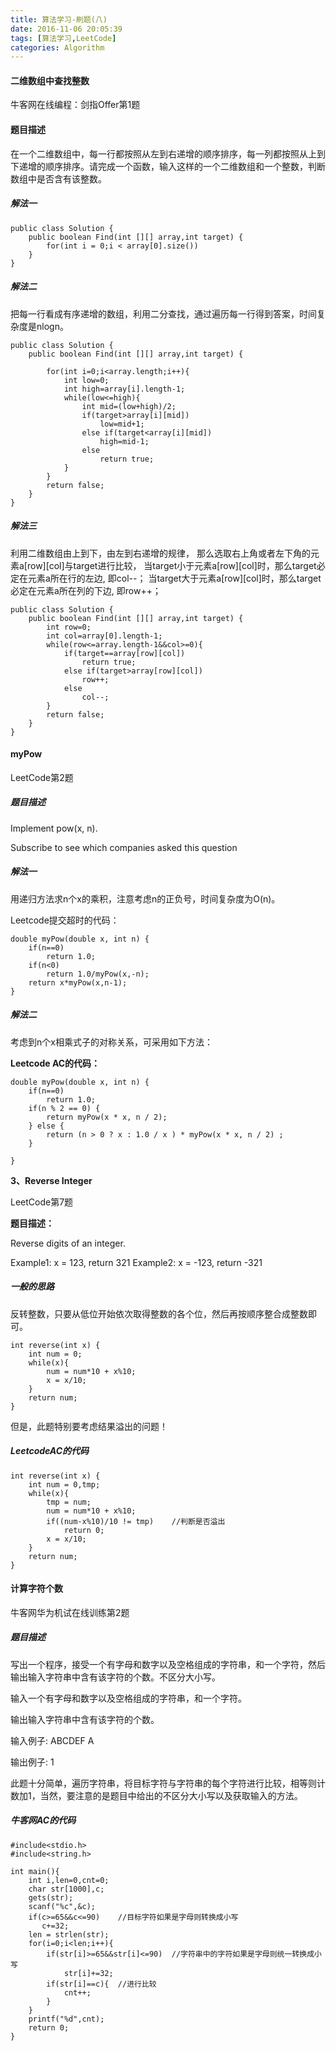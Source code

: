 ```yaml
---
title: 算法学习-刷题(八)
date: 2016-11-06 20:05:39
tags: [算法学习,LeetCode]
categories: Algorithm
---
```


#### 二维数组中查找整数

牛客网在线编程：剑指Offer第1题

#### 题目描述

在一个二维数组中，每一行都按照从左到右递增的顺序排序，每一列都按照从上到下递增的顺序排序。请完成一个函数，输入这样的一个二维数组和一个整数，判断数组中是否含有该整数。

<!--more-->

##### 解法一

```
public class Solution {
    public boolean Find(int [][] array,int target) {
        for(int i = 0;i < array[0].size())
    }
}
```

##### 解法二

把每一行看成有序递增的数组，利用二分查找，通过遍历每一行得到答案，时间复杂度是nlogn。

```
public class Solution {
    public boolean Find(int [][] array,int target) {

        for(int i=0;i<array.length;i++){
            int low=0;
            int high=array[i].length-1;
            while(low<=high){
                int mid=(low+high)/2;
                if(target>array[i][mid])
                    low=mid+1;
                else if(target<array[i][mid])
                    high=mid-1;
                else
                    return true;
            }
        }
        return false;
    }
}
```


##### 解法三

利用二维数组由上到下，由左到右递增的规律，
那么选取右上角或者左下角的元素a[row][col]与target进行比较，
当target小于元素a[row][col]时，那么target必定在元素a所在行的左边,
即col--；
当target大于元素a[row][col]时，那么target必定在元素a所在列的下边,
即row++；

```
public class Solution {
    public boolean Find(int [][] array,int target) {
        int row=0;
        int col=array[0].length-1;
        while(row<=array.length-1&&col>=0){
            if(target==array[row][col])
                return true;
            else if(target>array[row][col])
                row++;
            else
                col--;
        }
        return false;
    }
}

```

#### myPow

LeetCode第2题

##### 题目描述

Implement pow(x, n).

Subscribe to see which companies asked this question

##### 解法一

用递归方法求n个x的乘积，注意考虑n的正负号，时间复杂度为O(n)。

Leetcode提交超时的代码：

```
double myPow(double x, int n) {
    if(n==0)  
        return 1.0;
    if(n<0)  
        return 1.0/myPow(x,-n);  
    return x*myPow(x,n-1);
}
```

##### 解法二

考虑到n个x相乘式子的对称关系，可采用如下方法：

**Leetcode AC的代码：**

```
double myPow(double x, int n) {
    if(n==0)  
        return 1.0;
    if(n % 2 == 0) {
        return myPow(x * x, n / 2);
    } else {
        return (n > 0 ? x : 1.0 / x ) * myPow(x * x, n / 2) ;
    }  

}
```

**3、Reverse Integer**

LeetCode第7题

**题目描述：**

Reverse digits of an integer.

Example1: x = 123, return 321
Example2: x = -123, return -321

##### 一般的思路

反转整数，只要从低位开始依次取得整数的各个位，然后再按顺序整合成整数即可。

```
int reverse(int x) {
    int num = 0;
    while(x){
        num = num*10 + x%10;
        x = x/10;
    }
    return num;
}
```


但是，此题特别要考虑结果溢出的问题！

##### LeetcodeAC的代码

```
int reverse(int x) {
    int num = 0,tmp;
    while(x){
        tmp = num;
        num = num*10 + x%10;
        if((num-x%10)/10 != tmp)    //判断是否溢出
            return 0;
        x = x/10;
    }
    return num;
}
```

#### 计算字符个数

牛客网华为机试在线训练第2题

##### 题目描述

写出一个程序，接受一个有字母和数字以及空格组成的字符串，和一个字符，然后输出输入字符串中含有该字符的个数。不区分大小写。

输入一个有字母和数字以及空格组成的字符串，和一个字符。

输出输入字符串中含有该字符的个数。

输入例子:
ABCDEF
A

输出例子:
1

此题十分简单，遍历字符串，将目标字符与字符串的每个字符进行比较，相等则计数加1，当然，要注意的是题目中给出的不区分大小写以及获取输入的方法。

##### 牛客网AC的代码

```
#include<stdio.h>
#include<string.h>

int main(){
    int i,len=0,cnt=0;
    char str[1000],c;
    gets(str);
    scanf("%c",&c);
    if(c>=65&&c<=90)    //目标字符如果是字母则转换成小写
       c+=32;
    len = strlen(str);
    for(i=0;i<len;i++){
        if(str[i]>=65&&str[i]<=90)  //字符串中的字符如果是字母则统一转换成小写
            str[i]+=32;
        if(str[i]==c){  //进行比较
            cnt++;
        }
    }
    printf("%d",cnt);
    return 0;
}
```
